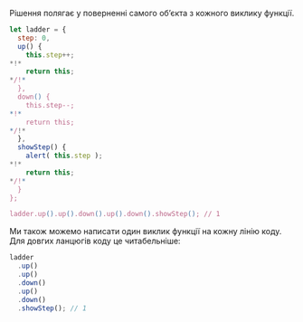 Рішення полягає у поверненні самого об’єкта з кожного виклику функції.

```js run demo
let ladder = {
  step: 0,
  up() {
    this.step++;
*!*
    return this;
*/!*
  },
  down() {
    this.step--;
*!*
    return this;
*/!*
  },
  showStep() {
    alert( this.step );
*!*
    return this;
*/!*
  }
};

ladder.up().up().down().up().down().showStep(); // 1
```

Ми також можемо написати один виклик функції на кожну лінію коду. Для довгих ланцюгів коду це читабельніше:

```js
ladder
  .up()
  .up()
  .down()
  .up()
  .down()
  .showStep(); // 1
```
